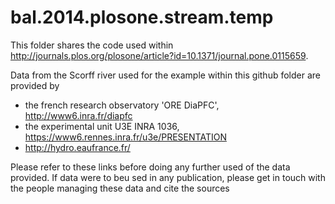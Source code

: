 # bal.2014.plosone.stream.temp
This folder shares the code used within http://journals.plos.org/plosone/article?id=10.1371/journal.pone.0115659.

Data from the Scorff river used for the example within this github folder are provided by 
- the french research observatory 'ORE DiaPFC', http://www6.inra.fr/diapfc
- the experimental unit U3E INRA 1036, https://www6.rennes.inra.fr/u3e/PRESENTATION
- http://hydro.eaufrance.fr/

Please refer to these links before doing any further used of the data provided.
If data were to beu sed in any publication, please get in touch with the people managing these data and cite the sources
  
